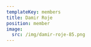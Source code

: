 ```yaml
---
templateKey: members
title: Damir Roje
position: member
image:
  src: /img/damir-roje-85.png
---
```

